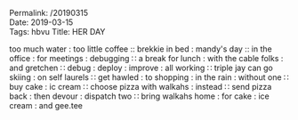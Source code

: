 Permalink: /20190315  
Date: 2019-03-15  
Tags: hbvu
Title: HER DAY
  
too much water : too little coffee :: brekkie in bed : mandy's day :: in the office : for meetings : debugging ∷ a break for lunch : with the cable folks : and gretchen ∷ debug : deploy : improve : all working ∷ triple jay can go skiing : on self laurels ∷ get hawled : to shopping : in the rain : without one ∷ buy cake : ic cream ∷ choose pizza with walkahs : instead ∷ send pizza back : then devour : dispatch two ∷ bring walkahs home : for cake : ice cream : and gee.tee 